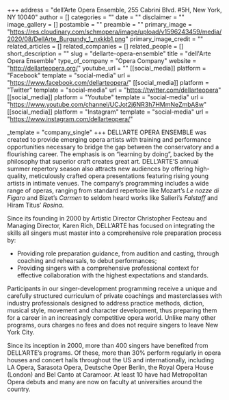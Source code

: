+++
address = "dell’Arte Opera Ensemble, 255 Cabrini Blvd. #5H, New York, NY 10040"
author = []
categories = ""
date = ""
disclaimer = ""
image_gallery = []
postamble = ""
preamble = ""
primary_image = "https://res.cloudinary.com/schmopera/image/upload/v1596243459/media/2020/08/DellArte_Burgundy_1_nxkkb1.png"
primary_image_credit = ""
related_articles = []
related_companies = []
related_people = []
short_description = ""
slug = "dellarte-opera-ensemble"
title = "dell'Arte Opera Ensemble"
type_of_company = "Opera Company"
website = "http://dellarteopera.org/"
youtube_url = ""
[[social_media]]
platform = "Facebook"
template = "social-media"
url = "https://www.facebook.com/dellarteopera/"
[[social_media]]
platform = "Twitter"
template = "social-media"
url = "https://twitter.com/dellarteopera"
[[social_media]]
platform = "Youtube"
template = "social-media"
url = "https://www.youtube.com/channel/UCJot2j6NR3h7HMmNeZmbA8w"
[[social_media]]
platform = "Instagram"
template = "social-media"
url = "https://www.instagram.com/dellarteopera/"

_template = "company_single"
+++
DELL’ARTE OPERA ENSEMBLE was created to provide emerging opera artists with training and performance opportunities necessary to bridge the gap between the conservatory and a flourishing career. The emphasis is on “learning by doing”, backed by the philosophy that superior craft creates great art. DELL’ARTE’S annual summer repertory season also attracts new audiences by offering high-quality, meticulously crafted opera presentations featuring rising young artists in intimate venues. The company’s programming includes a wide range of operas, ranging from standard repertoire like Mozart’s _Le nozze di Figaro_ and Bizet’s _Carmen_ to seldom heard works like Salieri’s _Falstaff_ and Hiram Titus’ _Rosina_.

Since its founding in 2000 by Artistic Director Christopher Fecteau and Managing Director, Karen Rich, DELL’ARTE has focused on integrating the skills all singers must master into a comprehensive role preparation process by:

* Providing role preparation guidance, from audition and casting, through coaching and rehearsals, to debut performances;
* Providing singers with a comprehensive professional context for effective collaboration with the highest expectations and standards.

Participants in our singer-development programming receive a unique and carefully structured curriculum of private coachings and masterclasses with industry professionals designed to address practice methods, diction, musical style, movement and character development, thus preparing them for a career in an increasingly competitive opera world. Unlike many other programs, ours charges no fees and does not require singers to leave New York City.

Since its inception in 2000, more than 400 singers have benefited from DELL’ARTE’s programs. Of these, more than 30% perform regularly in opera houses and concert halls throughout the US and internationally, including LA Opera, Sarasota Opera, Deutsche Oper Berlin, the Royal Opera House (London) and Bel Canto at Caramoor. At least 10 have had Metropolitan Opera debuts and many are now on faculty at universities around the country.